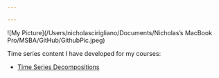 ```yaml
---

---
```


![My Picture](/Users/nicholascirigliano/Documents/Nicholas’s MacBook Pro/MSBA/GitHub/GithubPic.jpeg)

Time series content I have developed for my courses: 

 - [Time Series Decompositions](/TimeSeries/index.md)

